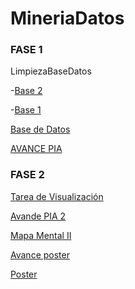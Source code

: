 # MineriaDatos
### FASE 1
LimpiezaBaseDatos

-[Base 2](https://github.com/AranzaEsteban/Mineria-de-datos/blob/main/Ej_Limpieza(base2)_01.ipynb)

-[Base 1](https://github.com/AranzaEsteban/Mineria-de-datos/blob/main/Ej_Limpieza_01.ipynb)
 
[Base de Datos](https://github.com/AranzaEsteban/Mineria-de-datos/blob/main/Ej1_BasesDatos_Equipo_1.pdf)

[AVANCE PIA](https://github.com/AranzaEsteban/Mineria-de-datos/blob/main/Avance_PIA_Equipo1%20(1).ipynb)
### FASE 2

[Tarea de Visualización](https://github.com/AranzaEsteban/Mineria-de-datos/blob/main/Visualización1%20.ipynb)

[Avande PIA 2](https://github.com/AranzaEsteban/Mineria-de-datos/blob/main/AvancePIA_II_Grupo3_01.ipynb)

[Mapa Mental II](https://github.com/anagonzap/MineriaDatos/blob/main/MapaMental_2_1941504.pdf)

[Avance poster](https://github.com/AranzaEsteban/Mineria-de-datos/blob/main/Avance%20poster%20.pdf)

[Poster](https://github.com/AranzaEsteban/Mineria-de-datos/blob/main/Avance%20poster.pdf)
